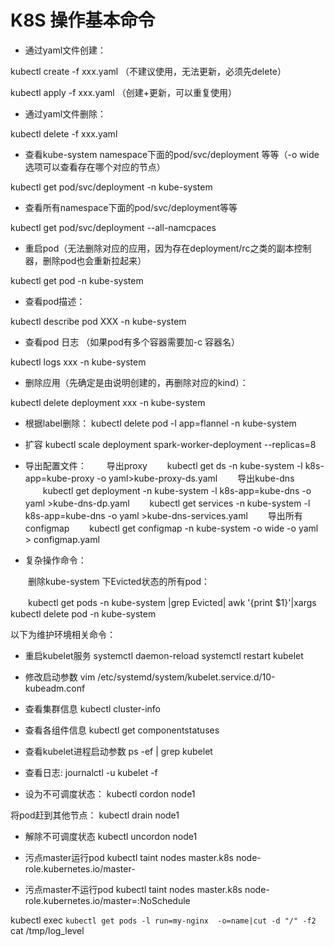
# K8S 操作基本命令


* 通过yaml文件创建：

kubectl create -f xxx.yaml （不建议使用，无法更新，必须先delete）

kubectl apply -f xxx.yaml （创建+更新，可以重复使用）

 

* 通过yaml文件删除：

kubectl delete -f xxx.yaml

 

* 查看kube-system namespace下面的pod/svc/deployment 等等（-o wide  选项可以查看存在哪个对应的节点）

kubectl get pod/svc/deployment -n kube-system

  

* 查看所有namespace下面的pod/svc/deployment等等

kubectl get pod/svc/deployment --all-namcpaces 

 

* 重启pod（无法删除对应的应用，因为存在deployment/rc之类的副本控制器，删除pod也会重新拉起来）

kubectl get pod -n kube-system

 

* 查看pod描述：

kubectl describe pod XXX -n kube-system

 

* 查看pod 日志 （如果pod有多个容器需要加-c 容器名）

kubectl logs xxx -n kube-system  

 

* 删除应用（先确定是由说明创建的，再删除对应的kind）：

kubectl delete deployment xxx -n kube-system

 

* 根据label删除：
kubectl delete pod -l app=flannel -n kube-system

 

* 扩容
kubectl scale deployment spark-worker-deployment --replicas=8

 

* 导出配置文件：
　　导出proxy
　　kubectl get ds -n kube-system -l k8s-app=kube-proxy -o yaml>kube-proxy-ds.yaml
　　导出kube-dns
　　kubectl get deployment -n kube-system -l k8s-app=kube-dns -o yaml >kube-dns-dp.yaml
　　kubectl get services -n kube-system -l k8s-app=kube-dns -o yaml >kube-dns-services.yaml
　　导出所有 configmap
　　kubectl get configmap -n kube-system -o wide -o yaml > configmap.yaml

 

* 复杂操作命令：

　　删除kube-system 下Evicted状态的所有pod：

　　kubectl get pods -n kube-system |grep Evicted| awk '{print $1}'|xargs kubectl delete pod  -n kube-system

 

以下为维护环境相关命令：

* 重启kubelet服务
systemctl daemon-reload
systemctl restart kubelet

 

* 修改启动参数
vim /etc/systemd/system/kubelet.service.d/10-kubeadm.conf

 

*  查看集群信息
kubectl cluster-info

 

*  查看各组件信息
kubectl get componentstatuses

 

* 查看kubelet进程启动参数
ps -ef | grep kubelet

 

* 查看日志:
journalctl -u kubelet -f

 

* 设为不可调度状态：
kubectl cordon node1

 

将pod赶到其他节点：
kubectl drain node1

 

* 解除不可调度状态
kubectl uncordon node1

 

* 污点master运行pod
kubectl taint nodes master.k8s node-role.kubernetes.io/master-
* 污点master不运行pod
kubectl taint nodes master.k8s node-role.kubernetes.io/master=:NoSchedule

kubectl exec `kubectl get pods -l run=my-nginx  -o=name|cut -d "/" -f2` cat /tmp/log_level
